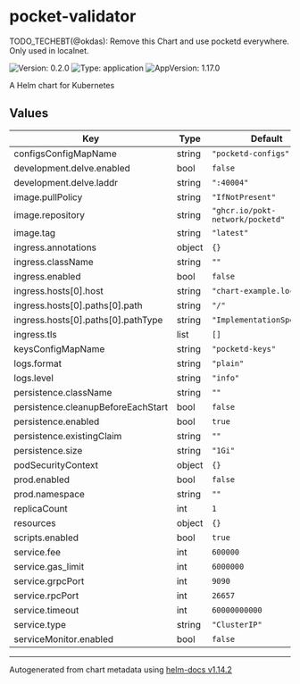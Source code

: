 # pocket-validator

TODO_TECHEBT(@okdas): Remove this Chart and use pocketd everywhere. Only used in localnet.

![Version: 0.2.0](https://img.shields.io/badge/Version-0.2.0-informational?style=flat-square) ![Type: application](https://img.shields.io/badge/Type-application-informational?style=flat-square) ![AppVersion: 1.17.0](https://img.shields.io/badge/AppVersion-1.17.0-informational?style=flat-square)

A Helm chart for Kubernetes

## Values

| Key                                | Type   | Default                          | Description |
| ---------------------------------- | ------ | -------------------------------- | ----------- |
| configsConfigMapName               | string | `"pocketd-configs"`              |             |
| development.delve.enabled          | bool   | `false`                          |             |
| development.delve.laddr            | string | `":40004"`                       |             |
| image.pullPolicy                   | string | `"IfNotPresent"`                 |             |
| image.repository                   | string | `"ghcr.io/pokt-network/pocketd"` |             |
| image.tag                          | string | `"latest"`                       |             |
| ingress.annotations                | object | `{}`                             |             |
| ingress.className                  | string | `""`                             |             |
| ingress.enabled                    | bool   | `false`                          |             |
| ingress.hosts[0].host              | string | `"chart-example.local"`          |             |
| ingress.hosts[0].paths[0].path     | string | `"/"`                            |             |
| ingress.hosts[0].paths[0].pathType | string | `"ImplementationSpecific"`       |             |
| ingress.tls                        | list   | `[]`                             |             |
| keysConfigMapName                  | string | `"pocketd-keys"`                 |             |
| logs.format                        | string | `"plain"`                        |             |
| logs.level                         | string | `"info"`                         |             |
| persistence.className              | string | `""`                             |             |
| persistence.cleanupBeforeEachStart | bool   | `false`                          |             |
| persistence.enabled                | bool   | `true`                           |             |
| persistence.existingClaim          | string | `""`                             |             |
| persistence.size                   | string | `"1Gi"`                          |             |
| podSecurityContext                 | object | `{}`                             |             |
| prod.enabled                       | bool   | `false`                          |             |
| prod.namespace                     | string | `""`                             |             |
| replicaCount                       | int    | `1`                              |             |
| resources                          | object | `{}`                             |             |
| scripts.enabled                    | bool   | `true`                           |             |
| service.fee                        | int    | `600000`                         |             |
| service.gas_limit                  | int    | `6000000`                        |             |
| service.grpcPort                   | int    | `9090`                           |             |
| service.rpcPort                    | int    | `26657`                          |             |
| service.timeout                    | int    | `60000000000`                    |             |
| service.type                       | string | `"ClusterIP"`                    |             |
| serviceMonitor.enabled             | bool   | `false`                          |             |

---

Autogenerated from chart metadata using [helm-docs v1.14.2](https://github.com/norwoodj/helm-docs/releases/v1.14.2)
